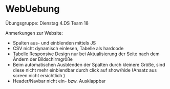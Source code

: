 # WebUebung
Übungsgruppe: Dienstag 4.DS Team 18

Anmerkungen zur Website:
- Spalten aus- und einblenden mittels JS
- CSV nicht dynamisch einlesen, Tabelle als hardcode
- Tabelle Responsive Design nur bei Aktualisierung der Seite nach dem Ändern der Bildschirmgröße
- Beim automatischen Ausblenden der Spalten durch kleinere Größe, sind diese nicht mehr einblendbar durch click auf show/hide (Ansatz aus screen nicht ersichtlich
)
- Header/Navbar nicht ein- bzw. Ausklappbar
